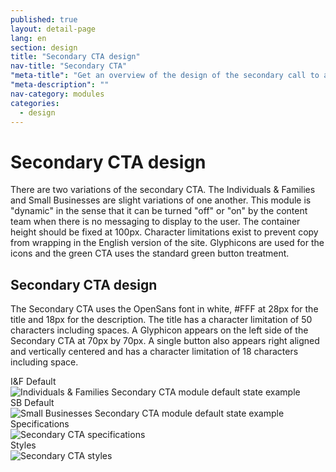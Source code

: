 ```yaml
---
published: true
layout: detail-page
lang: en
section: design
title: "Secondary CTA design"
nav-title: "Secondary CTA"
"meta-title": "Get an overview of the design of the secondary call to action areas used on HealthCare.gov landing pages"
"meta-description": ""
nav-category: modules
categories:
  - design
---
```


# Secondary CTA design

<div class="intro">
There are two variations of the secondary CTA. The Individuals &amp; Families and Small Businesses are slight variations of one another. This module is "dynamic" in the sense that it can be turned "off" or "on" by the content team when there is no messaging to display to the user. The container height should be fixed at 100px. Character limitations exist to prevent copy from wrapping in the English version of the site. Glyphicons are used for the icons and the green CTA uses the standard green button treatment.
</div>

<div class="hr"></div>

## Secondary CTA design

The Secondary CTA uses the OpenSans font in white, #FFF at 28px for the title and 18px for the description. The title has a character limitation of 50 characters including spaces. A Glyphicon appears on the left side of the Secondary CTA at 70px by 70px. A single button also appears right aligned and vertically centered and has a character limitation of 18 characters including space.
<div class="caption">I&amp;F Default</div>
<img class="full" src="{{site.baseurl}}/images/design/modules/secondary-cta/1_Default.png" alt="Individuals & Families Secondary CTA module default state example"/>

<div class="caption">SB Default</div>
<img class="full" src="{{site.baseurl}}/images/design/modules/secondary-cta/2_SBDefault.png" alt="Small Businesses Secondary CTA module default state example"/>

<div class="caption">Specifications</div>
<img class="full" src="{{site.baseurl}}/images/design/modules/secondary-cta/3_Specs.png" alt="Secondary CTA specifications"/>

<div class="caption">Styles</div>
<img class="full" src="{{site.baseurl}}/images/design/modules/secondary-cta/4_Styles.png" alt="Secondary CTA styles"/>
